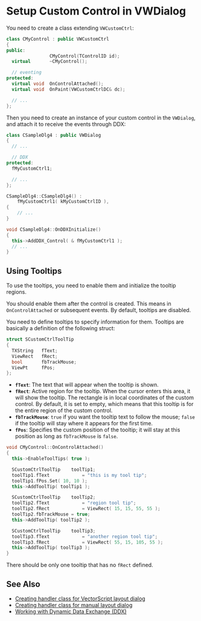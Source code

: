 # Setup Custom Control in VWDialog

You need to create a class extending `VWCustomCtrl`:

```cpp
class CMyControl : public VWCustomCtrl
{
public:
                CMyControl(TControlID id);
  virtual       ~CMyControl();

  // eventing
protected:
  virtual void  OnControlAttached();
  virtual void  OnPaint(VWCustomCtrlDC& dc);

  // ...
};
```

Then you need to create an instance of your custom control in the `VWDialog`, and attach it to receive the events through DDX:

```cpp
class CSampleDlg4 : public VWDialog
{
  // ...

  // DDX
protected:
  fMyCustomCtrl1;

  // ...
};
```

```cpp
CSampleDlg4::CSampleDlg4() :
    fMyCustomCtrl1( kMyCustomCtrlID ),
{
    // ...
}
```

```cpp
void CSampleDlg4::OnDDXInitialize()
{
  this->AddDDX_Control( & fMyCustomCtrl1 );
  // ...
}
```

## Using Tooltips

To use the tooltips, you need to enable them and initialize the tooltip regions.

You should enable them after the control is created. This means in `OnControlAttached` or subsequent events. By default, tooltips are disabled.

You need to define tooltips to specify information for them. Tooltips are basically a definition of the following struct:

```cpp
struct SCustomCtrlToolTip
{
  TXString   fText;
  ViewRect   fRect;
  bool       fbTrackMouse;
  ViewPt     fPos;
};
```

- **`fText`**: The text that will appear when the tooltip is shown.
- **`fRect`**: Active region for the tooltip. When the cursor enters this area, it will show the tooltip. The rectangle is in local coordinates of the custom control. By default, it is set to empty, which means that this tooltip is for the entire region of the custom control.
- **`fbTrackMouse`**: `true` if you want the tooltip text to follow the mouse; `false` if the tooltip will stay where it appears for the first time.
- **`fPos`**: Specifies the custom position of the tooltip; it will stay at this position as long as `fbTrackMouse` is `false`.

```cpp
void CMyControl::OnControlAttached()
{
  this->EnableToolTips( true );

  SCustomCtrlToolTip	toolTip1;
  toolTip1.fText			= "this is my tool tip";
  toolTip1.fPos.Set( 10, 10 );
  this->AddToolTip( toolTip1 );

  SCustomCtrlToolTip	toolTip2;
  toolTip2.fText			= "region tool tip";
  toolTip2.fRect			= ViewRect( 15, 15, 55, 55 );
  toolTip2.fbTrackMouse	= true;
  this->AddToolTip( toolTip2 );

  SCustomCtrlToolTip	toolTip3;
  toolTip3.fText			= "another region tool tip";
  toolTip3.fRect			= ViewRect( 55, 15, 105, 55 );
  this->AddToolTip( toolTip3 );
}
```

There should be only one tooltip that has no `fRect` defined.

## See Also

- [Creating handler class for VectorScript layout dialog](Dialog%20handler%20class%20for%20VectorScript%20layout%20dialog.md)
- [Creating handler class for manual layout dialog](Dialog%20handler%20class%20for%20manual%20layout%20dialog.md)
- [Working with Dynamic Data Exchange (DDX)](Dialog%20Dynamic%20Data%20Exchange%20(DDX).md)
